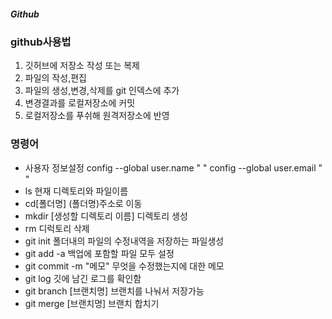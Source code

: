##### Github
### github사용법
1. 깃허브에 저장소 작성  또는 복제
2. 파일의 작성,편집
3. 파일의 생성,변경,삭제를 git 인덱스에 추가
4. 변경결과를 로컬저장소에 커밋
5. 로컬저장소를 푸쉬해 원격저장소에 반영

### 명령어
- 사용자 정보설정
config --global user.name " "
config --global user.email " "
- ls  현재 디렉토리와 파일이름 
- cd[폴더명]  (폴더명)주소로 이동
- mkdir [생성할 디렉토리 이름]  디렉토리 생성
- rm  디럭토리 삭제
- git init 폴더내의 파일의 수정내역을 저장하는 파일생성
- git add -a 백업에 포함할 파일 모두 설정
- git commit -m "메모"  무엇을 수정했는지에 대한 메모
- git log  깃에 남긴 로그를 확인함
- git branch [브랜치명] 브랜치를 나눠서 저장가능
- git merge [브랜치명] 브랜치 합치기

